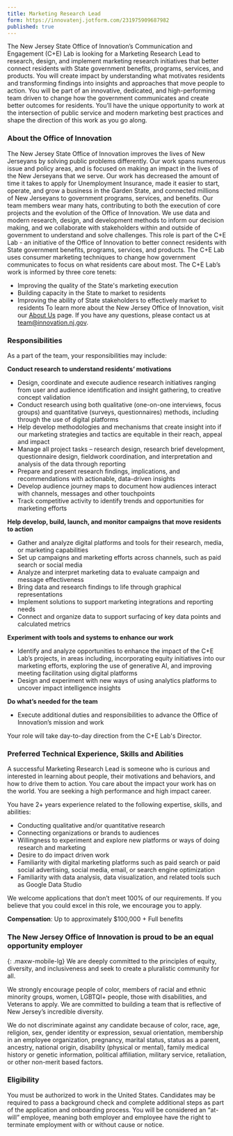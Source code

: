 ```yaml
---
title: Marketing Research Lead
form: https://innovatenj.jotform.com/231975909687982
published: true
---
```


The New Jersey State Office of Innovation’s Communication and Engagement (C+E) Lab is looking for a Marketing Research Lead to research, design, and implement marketing research initiatives that better connect residents with State government benefits, programs, services, and products. You will create impact by understanding what motivates residents and transforming findings into insights and approaches that move people to action. 
You will be part of an innovative, dedicated, and high-performing team driven to change how the government communicates and create better outcomes for residents. You’ll have the unique opportunity to work at the intersection of public service and modern marketing best practices and shape the direction of this work as you go along. 

### About the Office of Innovation

The New Jersey State Office of Innovation improves the lives of New Jerseyans by solving public problems differently. Our work spans numerous issue and policy areas, and is focused on making an impact in the lives of the New Jerseyans that we serve. Our work has decreased the amount of time it takes to apply for Unemployment Insurance, made it easier to start, operate, and grow a business in the Garden State, and connected millions of New Jerseyans to government programs, services, and benefits.
Our team members wear many hats, contributing to both the execution of core projects and the evolution of the Office of Innovation. We use data and modern research, design, and development methods to inform our decision making, and we collaborate with stakeholders within and outside of government to understand and solve challenges. 
This role is part of the C+E Lab - an initiative of the Office of Innovation to better connect residents with State government benefits, programs, services, and products. The C+E Lab uses consumer marketing techniques to change how government communicates to focus on what residents care about most.
The C+E Lab’s work is informed by three core tenets:
- Improving the quality of the State's marketing execution
- Building capacity in the State to market to residents
- Improving the ability of State stakeholders to effectively market to residents
To learn more about the New Jersey Office of Innovation, visit our [About Us](https://innovation.nj.gov/about) page. If you have any questions, please contact us at [team@innovation.nj.gov](mailto:team@innovation.nj.gov).

### Responsibilities

As a part of the team, your responsibilities may include:

**Conduct research to understand residents’ motivations**
- Design, coordinate and execute audience research initiatives ranging from user and audience identification and insight gathering, to creative concept validation
- Conduct research using both qualitative (one-on-one interviews, focus groups) and quantitative (surveys, questionnaires) methods, including through the use of digital platforms
- Help develop methodologies and mechanisms that create insight into if our marketing strategies and tactics are equitable in their reach, appeal and impact 
- Manage all project tasks – research design, research brief development, questionnaire design, fieldwork coordination, and interpretation and analysis of the data through reporting 
- Prepare and present research findings, implications, and recommendations with actionable, data-driven insights 
- Develop audience journey maps to document how audiences interact with channels, messages and other touchpoints
- Track competitive activity to identify trends and opportunities for marketing efforts


**Help develop, build, launch, and monitor campaigns that move residents to action**
- Gather and analyze digital platforms and tools for their research, media, or marketing capabilities
- Set up campaigns and marketing efforts across channels, such as paid search or social media
- Analyze and interpret marketing data to evaluate campaign and message effectiveness
- Bring data and research findings to life through graphical representations
- Implement solutions to support marketing integrations and reporting needs
- Connect and organize data to support surfacing of key data points and calculated metrics


**Experiment with tools and systems to enhance our work**
- Identify and analyze opportunities to enhance the impact of the C+E Lab’s projects, in areas including, incorporating equity initiatives into our marketing efforts, exploring the use of generative AI, and improving meeting facilitation using digital platforms 
- Design and experiment with new ways of using analytics platforms to uncover impact intelligence insights 

**Do what’s needed for the team**
- Execute additional duties and responsibilities to advance the Office of Innovation’s mission and work

Your role will take day-to-day direction from the C+E Lab's Director. 

### Preferred Technical Experience, Skills and Abilities

A successful Marketing Research Lead is someone who is curious and interested in learning about people, their motivations and behaviors, and how to drive them to action. You care about the impact your work has on the world. You are seeking a high performance and high impact career.

You have 2+ years experience related to the following expertise, skills, and abilities: 
- Conducting qualitative and/or quantitative research
- Connecting organizations or brands to audiences
- Willingness to experiment and explore new platforms or ways of doing research and marketing
- Desire to do impact driven work 
- Familiarity with digital marketing platforms such as paid search or paid social advertising, social media, email, or search engine optimization 
- Familiarity with data analysis, data visualization, and related tools such as Google Data Studio 

We welcome applications that don’t meet 100% of our requirements. If you believe that you could excel in this role, we encourage you to apply.

**Compensation**:  Up to approximately $100,000 + Full benefits

### The New Jersey Office of Innovation is proud to be an equal opportunity employer
{: .maxw-mobile-lg}
We are deeply committed to the principles of equity, diversity, and inclusiveness and seek to create a pluralistic community for all.

We strongly encourage people of color, members of racial and ethnic minority groups, women, LGBTQI+ people, those with disabilities, and Veterans to apply. We are committed to building a team that is reflective of New Jersey’s incredible diversity.  

We do not discriminate against any candidate because of color, race, age, religion, sex, gender identity or expression, sexual orientation, membership in an employee organization, pregnancy, marital status, status as a parent, ancestry, national origin, disability (physical or mental), family medical history or genetic information, political affiliation, military service, retaliation, or other non-merit based factors.

### Eligibility

You must be authorized to work in the United States. Candidates may be required to pass a background check and complete additional steps as part of the application and onboarding process. You will be considered an “at-will” employee, meaning both employer and employee have the right to terminate employment with or without cause or notice.   
